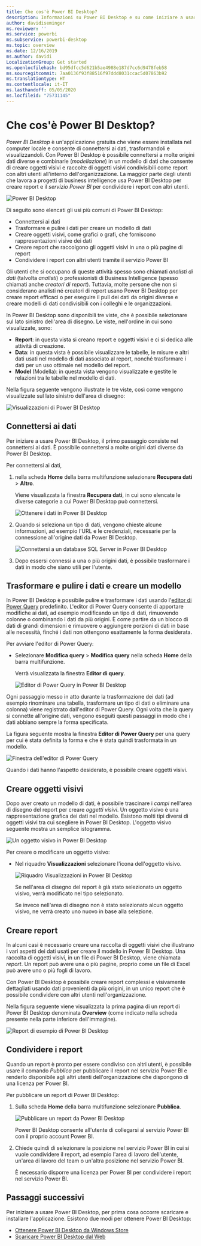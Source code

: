 ```yaml
---
title: Che cos'è Power BI Desktop?
description: Informazioni su Power BI Desktop e su come iniziare a usarlo.
author: davidiseminger
ms.reviewer: ''
ms.service: powerbi
ms.subservice: powerbi-desktop
ms.topic: overview
ms.date: 12/16/2019
ms.author: davidi
LocalizationGroup: Get started
ms.openlocfilehash: bd95dfcc5d621b5ae4988e187d7cc6d9478feb58
ms.sourcegitcommit: 7aa0136f93f88516f97ddd8031ccac5d07863b92
ms.translationtype: HT
ms.contentlocale: it-IT
ms.lasthandoff: 05/05/2020
ms.locfileid: "75731145"
---
```

# <a name="what-is-power-bi-desktop"></a>Che cos'è Power BI Desktop?

*Power BI Desktop* è un'applicazione gratuita che viene essere installata nel computer locale e consente di connettersi ai dati, trasformandoli e visualizzandoli. Con Power BI Desktop è possibile connettersi a molte origini dati diverse e combinarle (*modellazione*) in un modello di dati che consente di creare oggetti visivi e raccolte di oggetti visivi condivisibili come report con altri utenti all'interno dell'organizzazione. La maggior parte degli utenti che lavora a progetti di business intelligence usa Power BI Desktop per creare report e il *servizio Power BI* per condividere i report con altri utenti.

![Power BI Desktop](media/desktop-what-is-desktop/what-is-desktop_01.png)

Di seguito sono elencati gli usi più comuni di Power BI Desktop:

* Connettersi ai dati
* Trasformare e pulire i dati per creare un modello di dati
* Creare oggetti visivi, come grafici o grafi, che forniscono rappresentazioni visive dei dati
* Creare report che raccolgono gli oggetti visivi in una o più pagine di report
* Condividere i report con altri utenti tramite il servizio Power BI

Gli utenti che si occupano di queste attività spesso sono chiamati *analisti di dati* (talvolta *analisti*) o professionisti di Business Intelligence (spesso chiamati anche *creatori di report*). Tuttavia, molte persone che non si considerano analisti né creatori di report usano Power BI Desktop per creare report efficaci o per eseguire il pull dei dati da origini diverse e creare modelli di dati condivisibili con i colleghi e le organizzazioni.

In Power BI Desktop sono disponibili tre viste, che è possibile selezionare sul lato sinistro dell'area di disegno. Le viste, nell'ordine in cui sono visualizzate, sono:
* **Report**: in questa vista si creano report e oggetti visivi e ci si dedica alle attività di creazione.
* **Data**: in questa vista è possibile visualizzare le tabelle, le misure e altri dati usati nel modello di dati associato al report, nonché trasformare i dati per un uso ottimale nel modello del report.
* **Model** (Modella): in questa vista vengono visualizzate e gestite le relazioni tra le tabelle nel modello di dati.

Nella figura seguente vengono illustrate le tre viste, così come vengono visualizzate sul lato sinistro dell'area di disegno:

![Visualizzazioni di Power BI Desktop](media/desktop-what-is-desktop/what-is-desktop-07.png)
 

## <a name="connect-to-data"></a>Connettersi ai dati
Per iniziare a usare Power BI Desktop, il primo passaggio consiste nel connettersi ai dati. È possibile connettersi a molte origini dati diverse da Power BI Desktop. 

Per connettersi ai dati,

1. nella scheda **Home** della barra multifunzione selezionare **Recupera dati** > **Altro**. 

   Viene visualizzata la finestra **Recupera dati**, in cui sono elencate le diverse categorie a cui Power BI Desktop può connettersi.

   ![Ottenere i dati in Power BI Desktop](media/desktop-what-is-desktop/what-is-desktop_02.png)

2. Quando si seleziona un tipo di dati, vengono chieste alcune informazioni, ad esempio l'URL e le credenziali, necessarie per la connessione all'origine dati da Power BI Desktop.

   ![Connettersi a un database SQL Server in Power BI Desktop](media/desktop-what-is-desktop/what-is-desktop_03.png)

3. Dopo essersi connessi a una o più origini dati, è possibile trasformare i dati in modo che siano utili per l'utente.

## <a name="transform-and-clean-data-create-a-model"></a>Trasformare e pulire i dati e creare un modello

In Power BI Desktop è possibile pulire e trasformare i dati usando l'[editor di Power Query](https://docs.microsoft.com/power-bi/desktop-query-overview) predefinito. L'editor di Power Query consente di apportare modifiche ai dati, ad esempio modificando un tipo di dati, rimuovendo colonne o combinando i dati da più origini. È come partire da un blocco di dati di grandi dimensioni e rimuovere o aggiungere porzioni di dati in base alle necessità, finché i dati non ottengono esattamente la forma desiderata. 

Per avviare l'editor di Power Query:

- Selezionare **Modifica query** > **Modifica query** nella scheda **Home** della barra multifunzione.

   Verrà visualizzata la finestra **Editor di query**.

   ![Editor di Power Query in Power BI Desktop](media/desktop-getting-started/designer_gsg_editquery.png)

Ogni passaggio messo in atto durante la trasformazione dei dati (ad esempio rinominare una tabella, trasformare un tipo di dati o eliminare una colonna) viene registrato dall'editor di Power Query. Ogni volta che la query si connette all'origine dati, vengono eseguiti questi passaggi in modo che i dati abbiano sempre la forma specificata.

La figura seguente mostra la finestra **Editor di Power Query** per una query per cui è stata definita la forma e che è stata quindi trasformata in un modello.

 ![Finestra dell'editor di Power Query](media/desktop-getting-started/shapecombine_querysettingsfinished.png)

Quando i dati hanno l'aspetto desiderato, è possibile creare oggetti visivi. 

## <a name="create-visuals"></a>Creare oggetti visivi 

Dopo aver creato un modello di dati, è possibile trascinare i *campi* nell'area di disegno del report per creare *oggetti visivi*. Un oggetto visivo è una rappresentazione grafica dei dati nel modello. Esistono molti tipi diversi di oggetti visivi tra cui scegliere in Power BI Desktop. L'oggetto visivo seguente mostra un semplice istogramma. 

![Un oggetto visivo in Power BI Desktop](media/desktop-what-is-desktop/what-is-desktop_04.png)

Per creare o modificare un oggetto visivo: 

- Nel riquadro **Visualizzazioni** selezionare l'icona dell'oggetto visivo. 

   ![Riquadro Visualizzazioni in Power BI Desktop](media/desktop-what-is-desktop/what-is-desktop_05.png)

   Se nell'area di disegno del report è già stato selezionato un oggetto visivo, verrà modificato nel tipo selezionato. 

   Se invece nell'area di disegno non è stato selezionato alcun oggetto visivo, ne verrà creato uno nuovo in base alla selezione.


## <a name="create-reports"></a>Creare report

In alcuni casi è necessario creare una raccolta di oggetti visivi che illustrano i vari aspetti dei dati usati per creare il modello in Power BI Desktop. Una raccolta di oggetti visivi, in un file di Power BI Desktop, viene chiamata *report*. Un report può avere una o più pagine, proprio come un file di Excel può avere uno o più fogli di lavoro. 

Con Power BI Desktop è possibile creare report complessi e visivamente dettagliati usando dati provenienti da più origini, in un unico report che è possibile condividere con altri utenti nell'organizzazione.

Nella figura seguente viene visualizzata la prima pagina di un report di Power BI Desktop denominata **Overview** (come indicato nella scheda presente nella parte inferiore dell'immagine). 

![Report di esempio di Power BI Desktop](media/desktop-what-is-desktop/what-is-desktop_01.png)

## <a name="share-reports"></a>Condividere i report

Quando un report è pronto per essere condiviso con altri utenti, è possibile usare il comando *Pubblica* per pubblicare il report nel servizio Power BI e renderlo disponibile agli altri utenti dell'organizzazione che dispongono di una licenza per Power BI. 

Per pubblicare un report di Power BI Desktop: 

1. Sulla scheda **Home** della barra multifunzione selezionare **Pubblica**.

   ![Pubblicare un report da Power BI Desktop](media/desktop-what-is-desktop/what-is-desktop_06.png)

   Power BI Desktop consente all'utente di collegarsi al servizio Power BI con il proprio account Power BI. 

2. Chiede quindi di selezionare la posizione nel servizio Power BI in cui si vuole condividere il report, ad esempio l'area di lavoro dell'utente, un'area di lavoro del team o un'altra posizione nel servizio Power BI. 

   È necessario disporre una licenza per Power BI per condividere i report nel servizio Power BI.


## <a name="next-steps"></a>Passaggi successivi

Per iniziare a usare Power BI Desktop, per prima cosa occorre scaricare e installare l'applicazione. Esistono due modi per ottenere Power BI Desktop:

* [Ottenere Power BI Desktop da Windows Store](https://aka.ms/pbidesktopstore)
* [Scaricare Power BI Desktop dal Web](https://docs.microsoft.com/power-bi/desktop-get-the-desktop#download-power-bi-desktop-directly)

